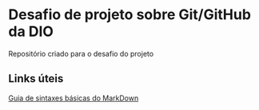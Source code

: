 # Desafio de projeto sobre Git/GitHub da DIO
Repositório criado para o desafio do projeto

## Links úteis
[Guia de sintaxes básicas do MarkDown](https://www.markdownguide.org/basic-syntax/)

